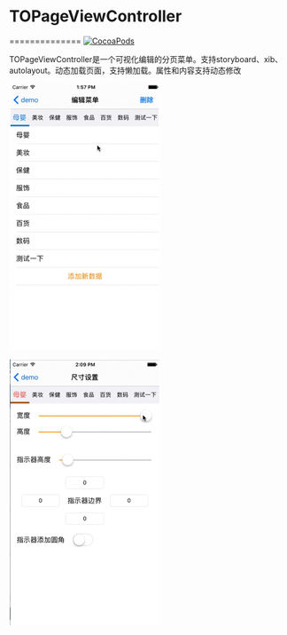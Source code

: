 # TOPageViewController
==============
[![CocoaPods](https://img.shields.io/cocoapods/v/TOPageViewController.svg?style=flat)](http://cocoapods.org/?q=name%3ATOPageViewController)

TOPageViewController是一个可视化编辑的分页菜单。支持storyboard、xib、autolayout。动态加载页面，支持懒加载。属性和内容支持动态修改

![image](https://github.com/TonyJR/TOPageViewController/blob/master/1.gif)

![image](https://github.com/TonyJR/TOPageViewController/blob/master/2.gif)
